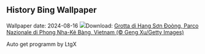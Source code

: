 ## History Bing Wallpaper
Wallpaper date: 2024-08-16
![](https://www.bing.com/th?id=OHR.HangCave_IT-IT4945788331_UHD.jpg&w=1000)Download: [Grotta di Hang Sơn Đoòng, Parco Nazionale di Phong Nha-Kẻ Bàng, Vietnam (© Geng Xu/Getty Images)](https://www.bing.com/th?id=OHR.HangCave_IT-IT4945788331_UHD.jpg)

Auto get programm by LtgX
